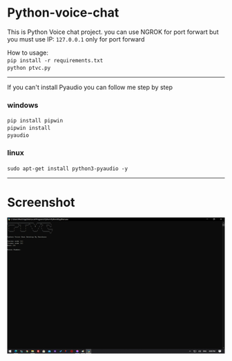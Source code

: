 # Python-voice-chat

This is Python Voice chat project. you can use NGROK for port forwart but you must use IP: <code>127.0.0.1</code> only for port forward

How to usage:<br>
<code>pip install -r requirements.txt</code><br>
<code>python ptvc.py</code>
<hr>

If you can't install Pyaudio you can follow me step by step <br>
### windows 

<code>pip install pipwin</code><br>
<code>pipwin install pyaudio</code>

### linux

<code>sudo apt-get install python3-pyaudio -y</code>
<hr>

# Screenshot
<img src='https://github.com/Karibura-Cyber/Python-voice-chat/raw/main/sda.png'>


